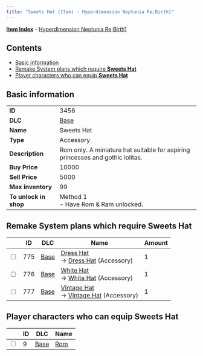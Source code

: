 ```yaml
---
title: "Sweets Hat (Item) - Hyperdimension Neptunia Re;Birth1"
---
```


[**Item Index**](/neptunia/rb1/item/index.html) - [Hyperdimension Neptunia Re;Birth1](/neptunia/rb1)

## Contents

- [Basic information](#basic-information)
- [Remake System plans which require **Sweets Hat**](#remake-system-plans-which-require-sweets-hat)
- [Player characters who can equip **Sweets Hat**](#player-characters-who-can-equip-sweets-hat)

## Basic information

|   |   |
| -- | -- |
| **ID** | 3456 |
| **DLC** | [Base](/neptunia/rb1/dlc/1-base.html) |
| **Name** | Sweets Hat |
| **Type** | Accessory |
| **Description** | Rom only. A miniature hat suitable for aspiring princesses and gothic lolitas. |
| **Buy Price** | 10000 |
| **Sell Price** | 5000 |
| **Max inventory** | 99 |
| **To unlock in shop** | Method 1<br />- Have Rom & Ram unlocked. |

## Remake System plans which require **Sweets Hat**

|    | ID | DLC | Name | Amount |
| -- | -- | --- | ---- | ------ |
| <input type="checkbox" id="rb1-remake-1-775" class="trackbox" /> | 775 | [Base](/neptunia/rb1/dlc/1-base.html) | [Dress Hat](/neptunia/rb1/remake/1-775-dress-hat.html)<br />→ [Dress Hat](/neptunia/rb1/item/1-3457-dress-hat.html) (Accessory) | 1 |
| <input type="checkbox" id="rb1-remake-1-776" class="trackbox" /> | 776 | [Base](/neptunia/rb1/dlc/1-base.html) | [White Hat](/neptunia/rb1/remake/1-776-white-hat.html)<br />→ [White Hat](/neptunia/rb1/item/1-3458-white-hat.html) (Accessory) | 1 |
| <input type="checkbox" id="rb1-remake-1-777" class="trackbox" /> | 777 | [Base](/neptunia/rb1/dlc/1-base.html) | [Vintage Hat](/neptunia/rb1/remake/1-777-vintage-hat.html)<br />→ [Vintage Hat](/neptunia/rb1/item/1-3459-vintage-hat.html) (Accessory) | 1 |

## Player characters who can equip **Sweets Hat**

|    | ID | DLC | Name |
| -- | -- | --- | ---- |
| <input type="checkbox" id="rb1-player-1-9" class="trackbox" /> | 9 | [Base](/neptunia/rb1/dlc/1-base.html) | [Rom](/neptunia/rb1/player/1-9-rom.html) |